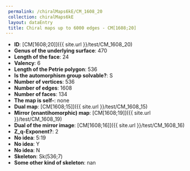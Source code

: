 ```yaml
--- 
 permalink: /chiralMaps6kE/CM_1608_20 
 collection: chiralMaps6kE
 layout: dataEntry
 title: Chiral maps up to 6000 edges - CM[1608;20]
---
```


- **ID**: [CM[1608;20]]({{ site.url }}/test/CM_1608_20)
- **Genus of the underlying surface**: 470
- **Length of the face**: 24
- **Valency**: 6
- **Length of the Petrie polygon**: 536
- **Is the automorphism group solvable?**: S
- **Number of vertices**: 536
- **Number of edges**: 1608
- **Number of faces**: 134
- **The map is self-**: none
- **Dual map**: [CM[1608;15]]({{ site.url }}/test/CM_1608_15)
- **Mirror (enantihomorphic) map**: [CM[1608;19]]({{ site.url }}/test/CM_1608_19)
- **Dual of the mirror image**: [CM[1608;16]]({{ site.url }}/test/CM_1608_16)
- **Z_q-Exponent?**: 2
- **No idea**:  5:19
- **No idea**: Y
- **No idea**: N
- **Skeleton**: Sk(536;7)
- **Some other kind of skeleton**: nan
